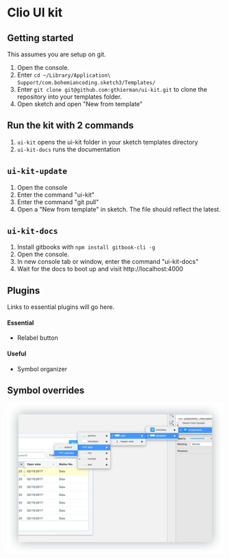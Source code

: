 # Clio UI kit

## Getting started
This assumes you are setup on git.
1. Open the console.
2. Enter `cd ~/Library/Application\ Support/com.bohemiancoding.sketch3/Templates/`
3. Enter `git clone git@github.com:gthierman/ui-kit.git` to clone the repository into your templates folder.
4. Open sketch and open "New from template"

## Run the kit with 2 commands
1. `ui-kit` opens the ui-kit folder in your sketch templates directory
2. `ui-kit-docs` runs the documentation

## `ui-kit-update`
1. Open the console
2. Enter the command "ui-kit"
3. Enter the command "git pull"
4. Open a "New from template" in sketch. The file should reflect the latest.

## `ui-kit-docs`
1. Install gitbooks with `npm install gitbook-cli -g`
1. Open the console.
2. In new console tab or window, enter the command "ui-kit-docs"
3. Wait for the docs to boot up and visit http://localhost:4000

## Plugins
Links to essential plugins will go here.
#### Essential
* Relabel button

#### Useful
* Symbol organizer

## Symbol overrides
![Symbol overrides](images/symbol-overrides.png)
